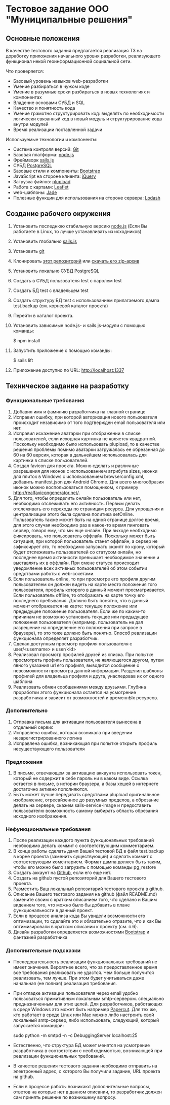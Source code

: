 # Тестовое задание ООО "Муниципальные решения"
## Основные положения
В качестве тестового задания предлагается реализация ТЗ на доработку приложения начального уровня разработки, реализующего функционал некой геоинформационной социальной сети.

Что проверяется:
- Базовый уровень навыков web-разработки
- Умение разбираться в чужом коде
- Умение в разумные сроки разбираться в новых технологиях и компонентах
- Владение основами СУБД и SQL
- Качество и понятность кода
- Умение грамотно структурировать код: выделять по необходимости логически связанный код в новый модуль и структурирование кода внутри модулей
- Время реализации поставленной задачи

Используемые технологии и компоненты:
- Система контроля версий: [Git](https://git-scm.com)
- Базовая платформа: [node.js](https://nodejs.org)
- Фреймворк [sails.js](http://sailsjs.org)
- СУБД [PostgreSQL](http://www.postgresql.org)
- Базовые стили и компоненты: [Bootstrap](http://getbootstrap.com)
- JavaScript на стороне клиента: [iQuery](https://jquery.com)
- Загрузка файлов: [plupload](http://www.plupload.com)
- Работа с картами: [Leaflet](http://leafletjs.com)
- web-шаблоны: [Jade](http://jade-lang.com)
- Полезные функции для использования на стороне сервера: [Lodash](https://lodash.com)

## Создание рабочего окружения
1. Установить последнюю стабильную версию [node.js](https://nodejs.org) (Если Вы работаете в Linux, то лучше устанавливать из исходников)
2. Установить глобально [sails.js](http://sailsjs.org)
3. Установить [git](https://git-scm.com)
4. Клонировать [этот репозиторий](https://github.com/neiromancer/cloudmaps_test) или [скачать его zip-архив](https://github.com/neiromancer/cloudmaps_test/archive/master.zip)
5. Установить локально СУБД [PostgreSQL](http://www.postgresql.org)
6. Создать в СУБД пользователя test с паролем test
7. Создать БД test с владельцем test
8. Создать структуру БД test с использованием прилагаемого дампа test.backup (см. корневой каталог проекта)
9. Перейти в каталог проекта.
10. Установить зависимые node.js- и sails.js-модули с помощью команды:

    $ npm install

11. Запустить приложение с помощью команды:  

    $ sails lift

12. Приложение доступно по URL: [http://localhost:1337](http://localhost:1337)

## Техническое задание на разработку
### Функциональные требования
1. Добавил имя и фамилию разработчика на главной странице
2. Исправил ошибку, при которой авторизация нового пользователя происходит независимо от того подтвержден email пользователя или нет.
3. Исправил искажение аватарки при отображении в списке пользователей, если исходная картинка не является квадратной. Поскольку необходимо было использовать plupload, то в качестве решения проблемы помимо аватарки загружалась ее обрезанная до 60 на 60 версия, которая в дальнейшем использовалась для картинки в списке пользователей.  
4. Создал favicon для проекта. Можно сделать и различные разрешения для иконок с использованием атрибута sizes, иконки для плиток в Windows с использованием browserconfig.xml, добавить manifest.json для Android Chrome. Для всего многообразия иконок можно воспользоваться помощником, к примеру http://realfavicongenerator.net/.
5. Для того, чтобы определить онлайн пользователь или нет, необходимо отслеживать его активность. Первым делать отслеживать его переходы по страницам ресурса. Для упрощения и централизации этого была сделана политика setOnline. Пользователь также может быть на одной странице долгое время, для этого случая необходимо раз в какое-то время пинговать сервер, говоря ему, что мы еще онлайн. При выходе необходимо фиксировать, что пользователь оффлайн. Поскольку может быть ситуация, при которой пользователь станет оффлайн, а сервер не зафиксирует это, то необходимо запускать скрипт по крону, который будет отслеживать пользователей со статусом онлайн, но последнее время активности превышает необходимое значение и выставлять их в оффлайн. При смене статуса происходит уведомление всех активных пользователей об этом событии средствами работы с web-сокетами.
6. Если пользователь online, то при просмотре его профиля другим пользователем он должен видеть на карте место положения того пользователя, профиль которого в данный момент просматривается. Если пользователь offline, то отображать на карте точку его последнего пребывания. Должно быть понятно, что в данный момент отображается на карте: текущее положение или предыдущее положение пользователя. Если же по каким-то причинам не возможно установить текущее или предыдущее положения пользоввателя (например. пользователь не дал разрешение на определение его положения при запросе в браузере), то это тоже должно быть понятно. Способ реализации функционала определяет разработчик.
7. Сделал доступным просмотр профиля пользователя с user/\<username\> и user/\<id\>
8. Реализовал просмотр профилей друзей из списка. При попытке просмотреть профиль пользователя, не являющегося другом, путем явного указания url его профиля, выводится сообщение о невозможности просмотра данной информации. Разделил шаблоны профилей для владельца профиля и друга, унаследовав их от одного шаблона
9. Реализовать обмен сообщениями между друзьями. Глубина проработки этого функционала остается на усмотрение разработчика и зависит от возможностей и временнЫх ресурсов.

### Дополнительно
1. Отправка письма для активации пользователя вынесена в отдельный сервис
2. Исправлена ошибка, которая возникала при введении незарегистрированного логина
3. Исправлена ошибка, возникающая при попытке открыть профиль несуществующего пользователя

### Предложения
1. В письме, отвечающем за активацию аккаунта использовать токен, который не содержит в себе пароль ни в каком виде. Ссылка остается в письме, в истории браузера, а базы хешей в интернете достаточно активно пополняются.
2. Быть может лучше передавать средствами plupload оригинальное изображение, отресайзенное до разумных пределов, а обрезание делать на сервере, скажем sails-service-image и предоставить пользователю возможность самому выбирать область обрезания исходного изображения.

### Нефункциональные требования
1. После реализации каждого пункта функциональных требований необходимо делать коммит с соответствующим комментарием.
2. В конце работы сделать дамп Вашей тестовой БД в файл test.backup в корне проекта (заменить существующий) и сделать коммит с соответсвующим коментарием. Формат дампа должен быть таким, чтобы его можно было загрузить с помощью команды pg_restore
3. Создать аккаунт на [Github](https://github.com), если его еще нет.
4. Создать на github пустой репозиторий для Вашего тестового проекта.
5. Разместить Ваш локальный репозитарий тестового проекта в github.
6. Описание Вашего тестового задания на github (файл README.md) замените своим с кратким описанием того, что сделано и Вашим видением того, что можно было бы добавить в плане функциональности в данный проект.
7. Если в процессе анализа кода Вы увидели возможности его оптимизации, то сделайте это и обязательно отразите, что и как Вы оптимизировали в кратком описании к проекту (см. п.6).
8. Дизайн разработки определяется возможностями [Bootstrap](http://getbootstrap.com) и фантазией разработчика

### Дополнительные подсказки
- Последовательность реализации функциональных требований не имеет значения. Вероятнее всего, что за предоставленное время все требования реализовать не удастся. Чем больше получится реализовать, тем лучше. При этом будет учитываться даже начальная (не полная) реализация требования.
- При отладке активации пользователя через email удобно пользоваться примитивным локальным smtp-сервером. специально предназначенным для этих целей. Для разработчиков, работающих в среде Windows это может быть например [Papercut](https://papercut.codeplex.com). Для тех же, кто работает в среде Linux или Mac можно либо настроить свой локальный smtp-сервер, либо использовать, следующий, который запускается командой:  

    sudo python -m smtpd -n -c DebuggingServer localhost:25

- Естественно, что структура БД может менятся на усмотрение разработчика в соответствии с необходимостью, возникающей при реализации функциональных требований.
- В качестве решения тестового задания необходимо отправить на электронный адрес, с которого Вы получили задание, URL проекта на github.
- Если в процессе работы возникают дополнительные вопросы, ответов на которые нет в данном описании, то разработчик должен сам принять решение по возникшему вопросу.
